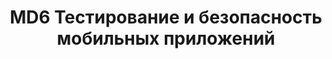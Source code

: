 ---
collection: md
permalink: /md/1/6-testing/
title: "MD6 Тестирование и безопасность мобильных приложений"
excerpt: "Кроме знания основных возможностей платформы, при разработке мобильных приложений программисту, как и всегда следует уделять время тестированию кода и вопросам безопасности. В этом занятии мы познакомимся с основными средствами автомматизированного тестирования мобильных приложений, а также с подсистемой безопасности операционной системы и с основными источниками угроз."

sections:

  - title: "Лекция: Разработка поддерживаемых мобильных приложений" 
    overview: "Кроме знания основных возможностей платформы, при разработке мобильных приложений программисту, как и всегда следует уделять время тестированию кода и вопросам безопасности. В этом занятии мы познакомимся с основными средствами автомматизированного тестирования мобильных приложений, а также с подсистемой безопасности операционной системы и с основными источниками угроз."
    document:  # ссылка на методические указания
    youtube: wp4RVj9v-d4 # Видеозапись занятия
    slides: https://docs.google.com/presentation/d/1aPe8-S315R2nWZYzCXqbXyRj0GT4BHAUSnHwDZYzrB0/edit?usp=sharing
    textbook: # ссылка на главу из учебника
    test: https://docs.google.com/forms/d/e/1FAIpQLSdX50zyja5azLnlFoizpIVBWH0A8mruK1mNoivIaCRwkQD1ag/viewform
---